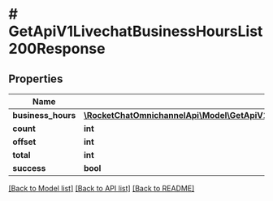 # # GetApiV1LivechatBusinessHoursList200Response

## Properties

Name | Type | Description | Notes
------------ | ------------- | ------------- | -------------
**business_hours** | [**\RocketChatOmnichannelApi\Model\GetApiV1LivechatBusinessHoursList200ResponseBusinessHoursInner[]**](GetApiV1LivechatBusinessHoursList200ResponseBusinessHoursInner.md) |  | [optional]
**count** | **int** |  | [optional]
**offset** | **int** |  | [optional]
**total** | **int** |  | [optional]
**success** | **bool** |  | [optional]

[[Back to Model list]](../../README.md#models) [[Back to API list]](../../README.md#endpoints) [[Back to README]](../../README.md)

